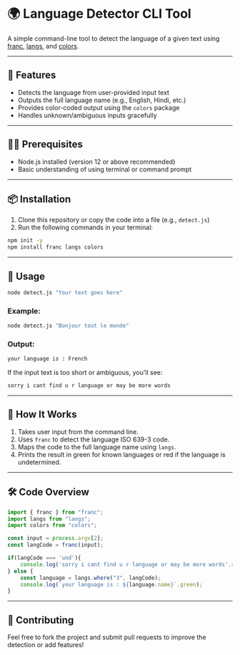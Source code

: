 # 🌍 Language Detector CLI Tool

A simple command-line tool to detect the language of a given text using [franc](https://www.npmjs.com/package/franc), [langs](https://www.npmjs.com/package/langs), and [colors](https://www.npmjs.com/package/colors).

---

## 🚀 Features

- Detects the language from user-provided input text
- Outputs the full language name (e.g., English, Hindi, etc.)
- Provides color-coded output using the `colors` package
- Handles unknown/ambiguous inputs gracefully

---

## 🧑‍💻 Prerequisites

- Node.js installed (version 12 or above recommended)
- Basic understanding of using terminal or command prompt

---

## 📦 Installation

1. Clone this repository or copy the code into a file (e.g., `detect.js`)
2. Run the following commands in your terminal:

```bash
npm init -y
npm install franc langs colors
```

---

## 📝 Usage

```bash
node detect.js "Your text goes here"
```

### Example:

```bash
node detect.js "Bonjour tout le monde"
```

### Output:

```bash
your language is : French
```

If the input text is too short or ambiguous, you'll see:

```bash
sorry i cant find u r language or may be more words
```

---

## 🧠 How It Works

1. Takes user input from the command line.
2. Uses `franc` to detect the language ISO 639-3 code.
3. Maps the code to the full language name using `langs`.
4. Prints the result in green for known languages or red if the language is undetermined.

---

## 🛠 Code Overview

```js
import { franc } from "franc";
import langs from "langs";
import colors from "colors";

const input = process.argv[2];
const langCode = franc(input);

if(langCode === 'und'){
    console.log('sorry i cant find u r language or may be more words'.red);
} else {
    const language = langs.where("3", langCode);
    console.log(`your language is : ${language.name}`.green);
}
```

---


## 🤝 Contributing

Feel free to fork the project and submit pull requests to improve the detection or add features!
